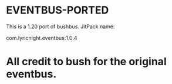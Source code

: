 # EVENTBUS-PORTED
This is a 1.20 port of bushbus. 
JitPack name:

com.lyricnight.eventbus:1.0.4

# All credit to bush for the original eventbus.

